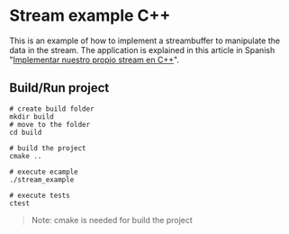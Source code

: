 # Stream example C++

This is an example of how to implement a streambuffer to manipulate the data in the stream.
The application is explained in this article in Spanish "[Implementar nuestro propio stream en C++](https://binarycoffee.dev/post/implementar-nuestro-propio-stream-en-ceryvi)".

## Build/Run project

```
# create build folder
mkdir build
# move to the folder
cd build

# build the project
cmake ..

# execute ecample
./stream_example

# execute tests
ctest
```

> Note: cmake is needed for build the project
